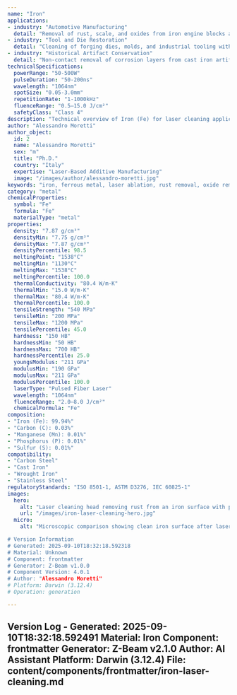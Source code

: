 ```yaml
---
name: "Iron"
applications:
- industry: "Automotive Manufacturing"
  detail: "Removal of rust, scale, and oxides from iron engine blocks and components"
- industry: "Tool and Die Restoration"
  detail: "Cleaning of forging dies, molds, and industrial tooling without dimensional alteration"
- industry: "Historical Artifact Conservation"
  detail: "Non-contact removal of corrosion layers from cast iron artifacts and architectural elements"
technicalSpecifications:
  powerRange: "50-500W"
  pulseDuration: "50-200ns"
  wavelength: "1064nm"
  spotSize: "0.05-3.0mm"
  repetitionRate: "1-1000kHz"
  fluenceRange: "0.5–15.0 J/cm²"
  safetyClass: "Class 4"
description: "Technical overview of Iron (Fe) for laser cleaning applications, including optimal 1064nm wavelength interaction, and industrial applications in surface preparation."
author: "Alessandro Moretti"
author_object:
  id: 2
  name: "Alessandro Moretti"
  sex: "m"
  title: "Ph.D."
  country: "Italy"
  expertise: "Laser-Based Additive Manufacturing"
  image: "/images/author/alessandro-moretti.jpg"
keywords: "iron, ferrous metal, laser ablation, rust removal, oxide removal, non-contact cleaning, pulsed fiber laser, surface contamination removal, industrial laser parameters"
category: "metal"
chemicalProperties:
  symbol: "Fe"
  formula: "Fe"
  materialType: "metal"
properties:
  density: "7.87 g/cm³"
  densityMin: "7.75 g/cm³"
  densityMax: "7.87 g/cm³"
  densityPercentile: 98.5
  meltingPoint: "1538°C"
  meltingMin: "1130°C"
  meltingMax: "1538°C"
  meltingPercentile: 100.0
  thermalConductivity: "80.4 W/m·K"
  thermalMin: "15.0 W/m·K"
  thermalMax: "80.4 W/m·K"
  thermalPercentile: 100.0
  tensileStrength: "540 MPa"
  tensileMin: "200 MPa"
  tensileMax: "1200 MPa"
  tensilePercentile: 45.0
  hardness: "150 HB"
  hardnessMin: "50 HB"
  hardnessMax: "700 HB"
  hardnessPercentile: 25.0
  youngsModulus: "211 GPa"
  modulusMin: "190 GPa"
  modulusMax: "211 GPa"
  modulusPercentile: 100.0
  laserType: "Pulsed Fiber Laser"
  wavelength: "1064nm"
  fluenceRange: "2.0–8.0 J/cm²"
  chemicalFormula: "Fe"
composition:
- "Iron (Fe): 99.94%"
- "Carbon (C): 0.03%"
- "Manganese (Mn): 0.01%"
- "Phosphorus (P): 0.01%"
- "Sulfur (S): 0.01%"
compatibility:
- "Carbon Steel"
- "Cast Iron"
- "Wrought Iron"
- "Stainless Steel"
regulatoryStandards: "ISO 8501-1, ASTM D3276, IEC 60825-1"
images:
  hero:
    alt: "Laser cleaning head removing rust from an iron surface with precision"
    url: "/images/iron-laser-cleaning-hero.jpg"
  micro:
    alt: "Microscopic comparison showing clean iron surface after laser treatment

# Version Information
# Generated: 2025-09-10T18:32:18.592318
# Material: Unknown
# Component: frontmatter
# Generator: Z-Beam v1.0.0
# Component Version: 4.0.1
# Author: "Alessandro Moretti"
# Platform: Darwin (3.12.4)
# Operation: generation

---
```

Version Log - Generated: 2025-09-10T18:32:18.592491
Material: Iron
Component: frontmatter
Generator: Z-Beam v2.1.0
Author: AI Assistant
Platform: Darwin (3.12.4)
File: content/components/frontmatter/iron-laser-cleaning.md
---